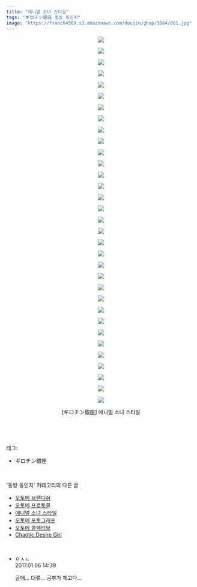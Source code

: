 ```yaml
---
title: "애니멀 소녀 스타일"
tags: "ギロチン銀座 동방_동인지"
image: "https://franch4569.s3.amazonaws.com/doujin/ghap/3084/001.jpg"
---
```

<div class="article">
<p style="text-align: center; clear: none; float: none;"><img src="{{ site.imgserver2 }}/ghap/3084/001.jpg"/></p>
<p style="text-align: center; clear: none; float: none;"><img src="{{ site.imgserver2 }}/ghap/3084/002.jpg"/></p>
<p style="text-align: center; clear: none; float: none;"><img src="{{ site.imgserver2 }}/ghap/3084/003.jpg"/></p>
<p style="text-align: center; clear: none; float: none;"><img src="{{ site.imgserver2 }}/ghap/3084/004.jpg"/></p>
<p style="text-align: center; clear: none; float: none;"><img src="{{ site.imgserver2 }}/ghap/3084/005.jpg"/></p>
<p style="text-align: center; clear: none; float: none;"><img src="{{ site.imgserver2 }}/ghap/3084/006.jpg"/></p>
<p style="text-align: center; clear: none; float: none;"><img src="{{ site.imgserver2 }}/ghap/3084/007.jpg"/></p>
<p style="text-align: center; clear: none; float: none;"><img src="{{ site.imgserver2 }}/ghap/3084/008.jpg"/></p>
<p style="text-align: center; clear: none; float: none;"><img src="{{ site.imgserver2 }}/ghap/3084/009.jpg"/></p>
<p style="text-align: center; clear: none; float: none;"><img src="{{ site.imgserver2 }}/ghap/3084/010.jpg"/></p>
<p style="text-align: center; clear: none; float: none;"><img src="{{ site.imgserver2 }}/ghap/3084/011.jpg"/></p>
<p style="text-align: center; clear: none; float: none;"><img src="{{ site.imgserver2 }}/ghap/3084/012.jpg"/></p>
<p style="text-align: center; clear: none; float: none;"><img src="{{ site.imgserver2 }}/ghap/3084/013.jpg"/></p>
<p style="text-align: center; clear: none; float: none;"><img src="{{ site.imgserver2 }}/ghap/3084/014.jpg"/></p>
<p style="text-align: center; clear: none; float: none;"><img src="{{ site.imgserver2 }}/ghap/3084/015.jpg"/></p>
<p style="text-align: center; clear: none; float: none;"><img src="{{ site.imgserver2 }}/ghap/3084/016.jpg"/></p>
<p style="text-align: center; clear: none; float: none;"><img src="{{ site.imgserver2 }}/ghap/3084/017.jpg"/></p>
<p style="text-align: center; clear: none; float: none;"><img src="{{ site.imgserver2 }}/ghap/3084/018.jpg"/></p>
<p style="text-align: center; clear: none; float: none;"><img src="{{ site.imgserver2 }}/ghap/3084/019.jpg"/></p>
<p style="text-align: center; clear: none; float: none;"><img src="{{ site.imgserver2 }}/ghap/3084/020.jpg"/></p>
<p style="text-align: center; clear: none; float: none;"><img src="{{ site.imgserver2 }}/ghap/3084/021.jpg"/></p>
<p style="text-align: center; clear: none; float: none;"><img src="{{ site.imgserver2 }}/ghap/3084/022.jpg"/></p>
<p style="text-align: center; clear: none; float: none;"><img src="{{ site.imgserver2 }}/ghap/3084/023.jpg"/></p>
<p style="text-align: center; clear: none; float: none;"><img src="{{ site.imgserver2 }}/ghap/3084/024.jpg"/></p>
<p style="text-align: center; clear: none; float: none;"><img src="{{ site.imgserver2 }}/ghap/3084/025.jpg"/></p>
<p style="text-align: center; clear: none; float: none;"><img src="{{ site.imgserver2 }}/ghap/3084/026.jpg"/></p>
<p style="text-align: center; clear: none; float: none;"><img src="{{ site.imgserver2 }}/ghap/3084/027.jpg"/></p>
<p style="text-align: center; clear: none; float: none;"><img src="{{ site.imgserver2 }}/ghap/3084/028.jpg"/></p>
<p style="text-align: center; clear: none; float: none;"><img src="{{ site.imgserver2 }}/ghap/3084/029.jpg"/></p>
<p style="text-align: center; clear: none; float: none;"><img src="{{ site.imgserver2 }}/ghap/3084/030.jpg"/></p>
<p style="text-align: center; clear: none; float: none;"><img src="{{ site.imgserver2 }}/ghap/3084/031.jpg"/></p>
<p style="text-align: center; clear: none; float: none;"><img src="{{ site.imgserver2 }}/ghap/3084/032.jpg"/></p>
<p style="text-align: center; clear: none; float: none;"><img src="{{ site.imgserver2 }}/ghap/3084/033.jpg"/></p>
<p style="text-align: center; clear: none; float: none;">[ギロチン銀座] 애니멀 소녀 스타일</p>
<p><br/></p>
</div><br/>
<div class="tagTrail">
<p>태그: </p>
<ul>
<li>ギロチン銀座</li>
</ul>
</div><br/>
<div class="another">
<p>'동방 동인지' 카테고리의 다른 글</p>
<ul>
<li><a href="/ghap_3086">오토메 브랜디쉬</a></li>
<li><a href="/ghap_3085">오토메 프로토콜</a></li>
<li><a href="/ghap_3084">애니멀 소녀 스타일</a></li>
<li><a href="/ghap_3083">오토메 포토그래프</a></li>
<li><a href="/ghap_3082">오토메 콜렉티브</a></li>
<li><a href="/ghap_3081">Chaotic Desire Girl</a></li>
</ul>
</div><br/>
<div class="cb_module cb_fluid">
<div class="cb_wrt cb_profile">
<div class="comment">
<ul>
<li class="cb_thumb_off" id="comment14884491">
<div class="cb_comment_area">
<div class="cb_info_area">
<div class="cb_section">
<span class="cb_nick_name">ㅇㅅㄴ</span>
</div>
<div class="cb_section">
<span class="cb_date">2017.01.06 14:39 </span>
</div>
</div>
<div class="cb_dsc_comment">
<p class="cb_dsc">
											글애... 대류... 공부가 체고다...
										</p>
</div>
</div></li>
</ul>
</div>
</div><!-- commentList close -->
</div><br/>
